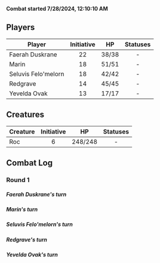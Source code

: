 **Combat started 7/28/2024, 12:10:10 AM**


## Players
| Player | Initiative | HP | Statuses |
| --- | :-: | :-: | :-: |
| Faerah Duskrane | 22 | 38/38 | - |
| Marin | 18 | 51/51 | - |
| Seluvis Felo'melorn | 18 | 42/42 | - |
| Redgrave | 14 | 45/45 | - |
| Yevelda Ovak | 13 | 17/17 | - |
## Creatures
| Creature | Initiative  | HP | Statuses |
| --- | :-: | :-: | :-: |
| Roc | 6 | 248/248 | - |


## Combat Log

### Round 1

##### Faerah Duskrane's turn
##### Marin's turn
##### Seluvis Felo'melorn's turn
##### Redgrave's turn
##### Yevelda Ovak's turn

